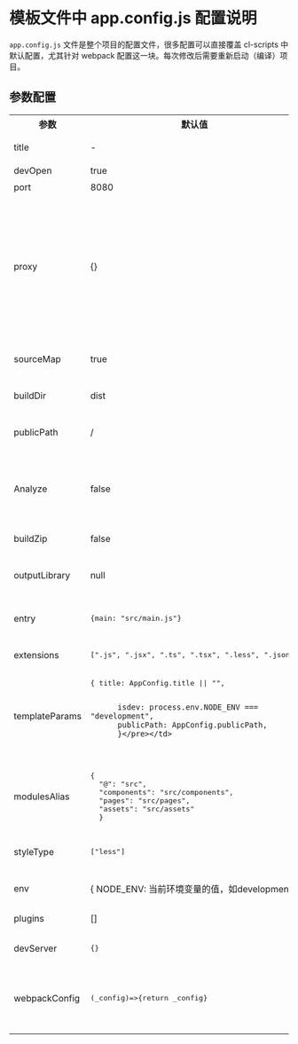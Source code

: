 # 模板文件中 app.config.js 配置说明

`app.config.js` 文件是整个项目的配置文件，很多配置可以直接覆盖 cl-scripts 中默认配置，尤其针对 webpack 配置这一块。每次修改后需要重新启动（编译）项目。

## 参数配置

<table>
<tr>
<th>参数</th><th>默认值</th><th>类型</th><th>说明</th>
</tr>

<tr>
<td>title</td>
<td>-</td>
<td>String</td>
<td>项目标题会初始化index.html里header头的title</td>
</tr>

<tr>
<td>devOpen</td>
<td>true</td>
<td>Boolean</td>
<td>开发环境是否自动打开浏览器</td>
</tr>

<tr>
<td>port</td>
<td>8080</td>
<td>Number</td>
<td>开发环境启动时的端口号</td>
</tr>

<tr>
<td>proxy</td>
<td>{}</td>
<td>Object</td>
<td>代理，示例：
<pre>

    {"/zzt_api/cwl_api/": {

      target: "http://cwldev.cm253.com",
      changeOrigin: true,
      pathRewrite: { "^/zzt_api/cwl_api/": "/" },
    }}

</pre>
</td>

</tr>

<tr>
<td>sourceMap</td>
<td>true</td>
<td>Boolean</td>
<td>生成环境是否生成.map后缀文件，方便生产环境报错时快速定位问题</td>
</tr>

<tr>
<td>buildDir</td>
<td>dist</td>
<td>String</td>
<td>build产生的静态资源目录名称</td>
</tr>

<tr>
<td>publicPath</td>
<td>/</td>
<td>String</td>
<td>index.html中静态资源引用的路径，可以是绝对也可以是域名</td>
</tr>

<tr>
<td>Analyze</td>
<td>false</td>
<td>Boolean</td>
<td>Build打包编译后是否开启构建包分析功能，设置打开后，每次编译后，都可以在http://127.0.0.1:8888/查看编译分析详细内容</td>
</tr>

<tr>
<td>buildZip</td>
<td>false</td>
<td>Boolean</td>
<td>是否开启build成功后自动把dist压缩成zip文件</td>
</tr>

<tr>
<td>outputLibrary</td>
<td>null</td>
<td>Object</td>
<td>编译出口output库类型配置，配置说明请参考webpack官网。<a href="https://webpack.docschina.org/configuration/output/#outputlibrary">查看地址</a></td>
</tr>

<tr>
<td>entry</td>
<td><pre>{main: "src/main.js"}</pre></td>
<td>Object</td>
<td>iwebpack打包的入口, 多页面时设置多入口即可. 设置的对象会和默认做合并操作</td>
</tr>

<tr>
<td>extensions</td>
<td><pre>[".js", ".jsx", ".ts", ".tsx", ".less", ".json"]</pre></td>
<td>Array</td>
<td>i项目中引用文件时可以省略的后缀名</td>
</tr>

<tr>
<td>templateParams</td>
<td><pre>{ title: AppConfig.title || "", 

          isdev: process.env.NODE_ENV === "development",
          publicPath: AppConfig.publicPath,
          }</pre></td>

<td>Object</td>
<td>index.html模板的变量，设置该参数后会合并默认值。可以在html模板中设置<%= 变量名 %>即可获得对应的值</td>
</tr>

<tr>
<td>modulesAlias</td>
<td><pre>{
  "@": "src", 
  "components": "src/components", 
  "pages": "src/pages", 
  "assets": "src/assets"
  }</pre></td>
<td>Object</td>
<td>项目中引用文件路径前缀别名，无需“../../”</td>
</tr>

<tr>
<td>styleType</td>
<td><pre>["less"]</pre></td>
<td>Array</td>
<td>项目中包含的CSS 扩展语言，默认支持Less，如果换成sass可以直接["sass"]</td>
</tr>

<tr>
<td>env</td>
<td>{
  NODE_ENV: 当前环境变量的值，如development
}</td>
<td>Array</td>
<td>当前的环境变量，项目中科院通过process.env. 键值获取</td>
</tr>

<tr>
<td>plugins</td>
<td>[]</td>
<td>Array</td>
<td>给webpack的plugins添加额外的配置插件</td>
</tr>

<tr>
<td>devServer</td>
<td><pre>{}</pre></td>
<td>Object</td>
<td>覆盖devServer的配置信息, 无特殊需求无需修改</td>
</tr>

<tr>
<td>webpackConfig</td>
<td><pre>(_config)=>{return _config}</pre></td>
<td>Function</td>
<td>架手架会把当前的环境下的webpack配置以参数的形式提供出来，然后修改后，再返回。一般情况话不需要设置，除非要做大量改动。</td>
</tr>

</table>
